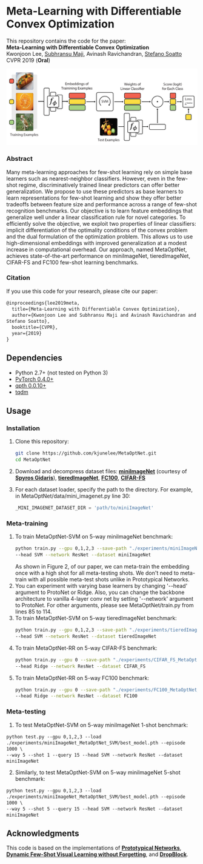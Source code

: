 # Meta-Learning with Differentiable Convex Optimization
This repository contains the code for the paper:
<br>
**Meta-Learning with Differentiable Convex Optimization**
<br>
Kwonjoon Lee, [Subhransu Maji](https://people.cs.umass.edu/~smaji/), Avinash Ravichandran, [Stefano Soatto](http://web.cs.ucla.edu/~soatto/)   
CVPR 2019 (**Oral**)
<p align='center'>
  <img src='algorithm.png' width="800px">
</p>

### Abstract

Many meta-learning approaches for few-shot learning rely on simple base learners such as nearest-neighbor classifiers. However, even in the few-shot regime, discriminatively trained linear predictors can offer better generalization. We propose to use these predictors as base learners to learn representations for few-shot learning and show they offer better tradeoffs between feature size and performance across a range of few-shot recognition benchmarks. Our objective is to learn feature embeddings that generalize well under a linear classification rule for novel categories. To efficiently solve the objective, we exploit two properties of linear classifiers: implicit differentiation of the optimality conditions of the convex problem and the dual formulation of the optimization problem. This allows us to use high-dimensional embeddings with improved generalization at a modest increase in computational overhead. Our approach, named MetaOptNet, achieves state-of-the-art performance on miniImageNet, tieredImageNet, CIFAR-FS and FC100 few-shot learning benchmarks.

### Citation

If you use this code for your research, please cite our paper:
```
@inproceedings{lee2019meta,
  title={Meta-Learning with Differentiable Convex Optimization},
  author={Kwonjoon Lee and Subhransu Maji and Avinash Ravichandran and Stefano Soatto},
  booktitle={CVPR},
  year={2019}
}
```

## Dependencies
* Python 2.7+ (not tested on Python 3)
* [PyTorch 0.4.0+](http://pytorch.org)
* [qpth 0.0.10+](https://github.com/locuslab/qpth)
* [tqdm](https://github.com/tqdm/tqdm)

## Usage

### Installation

1. Clone this repository:
    ```bash
    git clone https://github.com/kjunelee/MetaOptNet.git
    cd MetaOptNet
    ```
2. Download and decompress dataset files: [**miniImageNet**](https://mega.nz/#!rx0wGQyS!96sFlAr6yyv-9QQPCm5OBFbOm4XSD0t-HlmGaT5GaiE) (courtesy of [**Spyros Gidaris**](https://github.com/gidariss/FewShotWithoutForgetting)), [**tieredImageNet**](https://drive.google.com/open?id=1nVGCTd9ttULRXFezh4xILQ9lUkg0WZCG), [**FC100**](https://drive.google.com/file/d/1_ZsLyqI487NRDQhwvI7rg86FK3YAZvz1/view?usp=sharing), [**CIFAR-FS**](https://drive.google.com/file/d/1GjGMI0q3bgcpcB_CjI40fX54WgLPuTpS/view?usp=sharing)

3. For each dataset loader, specify the path to the directory. For example, in MetaOptNet/data/mini_imagenet.py line 30:
    ```python
    _MINI_IMAGENET_DATASET_DIR = 'path/to/miniImageNet'
    ```

### Meta-training
1. To train MetaOptNet-SVM on 5-way miniImageNet benchmark:
    ```bash
    python train.py --gpu 0,1,2,3 --save-path "./experiments/miniImageNet_MetaOptNet_SVM" --train-shot 15 \
    --head SVM --network ResNet --dataset miniImageNet
    ```
    As shown in Figure 2, of our paper, we can meta-train the embedding once with a high shot for all meta-testing shots. We don't need to meta-train with all possible meta-test shots unlike in Prototypical Networks.
2. You can experiment with varying base learners by changing '--head' argument to ProtoNet or Ridge. Also, you can change the backbone architecture to vanilla 4-layer conv net by setting '--network' argument to ProtoNet. For other arguments, please see MetaOptNet/train.py from lines 85 to 114.
3. To train MetaOptNet-SVM on 5-way tieredImageNet benchmark:
    ```bash
    python train.py --gpu 0,1,2,3 --save-path "./experiments/tieredImageNet_MetaOptNet_SVM" --train-shot 10 \
    --head SVM --network ResNet --dataset tieredImageNet
    ```
3. To train MetaOptNet-RR on 5-way CIFAR-FS benchmark:
    ```bash
    python train.py --gpu 0 --save-path "./experiments/CIFAR_FS_MetaOptNet_RR" --train-shot 5 \
    --head Ridge --network ResNet --dataset CIFAR_FS
    ```
4. To train MetaOptNet-RR on 5-way FC100 benchmark:
    ```bash
    python train.py --gpu 0 --save-path "./experiments/FC100_MetaOptNet_RR" --train-shot 15 \
    --head Ridge --network ResNet --dataset FC100
    ```
### Meta-testing
1. To test MetaOptNet-SVM on 5-way miniImageNet 1-shot benchmark:
```
python test.py --gpu 0,1,2,3 --load ./experiments/miniImageNet_MetaOptNet_SVM/best_model.pth --episode 1000 \
--way 5 --shot 1 --query 15 --head SVM --network ResNet --dataset miniImageNet
```
2. Similarly, to test MetaOptNet-SVM on 5-way miniImageNet 5-shot benchmark:
```
python test.py --gpu 0,1,2,3 --load ./experiments/miniImageNet_MetaOptNet_SVM/best_model.pth --episode 1000 \
--way 5 --shot 5 --query 15 --head SVM --network ResNet --dataset miniImageNet
```

## Acknowledgments

This code is based on the implementations of [**Prototypical Networks**](https://github.com/cyvius96/prototypical-network-pytorch),  [**Dynamic Few-Shot Visual Learning without Forgetting**](https://github.com/gidariss/FewShotWithoutForgetting), and [**DropBlock**](https://github.com/miguelvr/dropblock).
